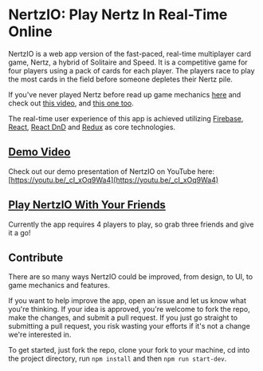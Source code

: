 
# NertzIO: Play Nertz In Real-Time Online

NertzIO is a web app version of the fast-paced, real-time multiplayer card game, Nertz, a hybrid of Solitaire and Speed. It is a competitive game for four players using a pack of cards for each player. The players race to play the most cards in the field before someone depletes their Nertz pile.

If you've never played Nertz before read up game mechanics [here](https://en.wikipedia.org/wiki/Nertz) and check out [this video](https://www.youtube.com/watch?v=iem-5SUCC8Q), and [this one too](https://www.youtube.com/watch?v=zvca2HKMW0c&t=194s).

The real-time user experience of this app is achieved utilizing [Firebase](https://firebase.google.com/products/realtime-database/), [React](https://reactjs.org/), [React DnD](https://react-dnd.github.io/react-dnd/) and [Redux](http://redux.js.org/) as core technologies.

## [Demo Video](https://youtu.be/_cI_xOq9Wa4)

Check out our demo presentation of NertzIO on YouTube here: [https://youtu.be/_cI_xOq9Wa4](https://youtu.be/_cI_xOq9Wa4)

## [Play NertzIO With Your Friends](https://nertzio.herokuapp.com/join)

Currently the app requires 4 players to play, so grab three friends and give it a go!

## Contribute

There are so many ways NertzIO could be improved, from design, to UI, to game mechanics and features.

If you want to help improve the app, open an issue and let us know what you're thinking. If your idea is approved, you're welcome to fork the repo, make the changes, and submit a pull request. If you just go straight to submitting a pull request, you risk wasting your efforts if it's not a change we're interested in.

To get started, just fork the repo, clone your fork to your machine, cd into the project directory, run `npm install` and then `npm run start-dev`.
